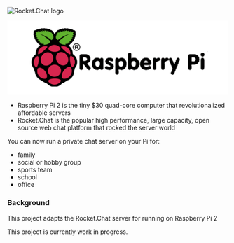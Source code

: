![Rocket.Chat logo](https://rocket.chat/images/logo/logo-dark.svg?v3)

![](https://raw.githubusercontent.com/Sing-Li/bbug/master/images/raspberry-logo.png)

* Raspberry Pi 2 is the tiny $30 quad-core computer that revolutionalized affordable servers
* Rocket.Chat is the popular high performance, large capacity, open source web chat platform that rocked the server world 

You can now run a private chat server on your Pi for:
* family
* social or hobby group
* sports team
* school
* office

### Background

This project adapts the Rocket.Chat server for running on Raspberry Pi 2 

This project is currently work in progress.

